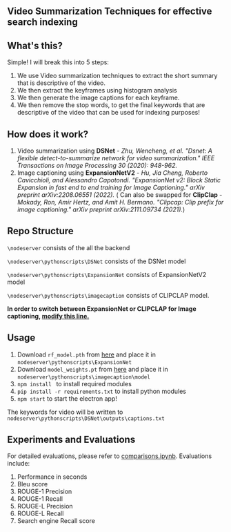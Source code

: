 ## Video Summarization Techniques for effective search indexing

## What's this?
Simple! I will break this into 5 steps:
1) We use Video summarization techniques to extract the short summary that is descriptive of the video.
2) We then extract the keyframes using histogram analysis
3) We then generate the image captions for each keyframe.
4) We then remove the stop words, to get the final keywords that are descriptive of the video that can be used for indexing purposes!
   
## How does it work?
1) Video summarization using **DSNet** - *Zhu, Wencheng, et al. "Dsnet: A flexible detect-to-summarize network for video summarization." IEEE Transactions on Image Processing 30 (2020): 948-962.*
2) Image captioning using **ExpansionNetV2** - *Hu, Jia Cheng, Roberto Cavicchioli, and Alessandro Capotondi. "ExpansionNet v2: Block Static Expansion in fast end to end training for Image Captioning." arXiv preprint arXiv:2208.06551 (2022).* ( Can also be swapped for **ClipClap** - *Mokady, Ron, Amir Hertz, and Amit H. Bermano. "Clipcap: Clip prefix for image captioning." arXiv preprint arXiv:2111.09734 (2021).*)
 
## Repo Structure
`\nodeserver` consists of the all the backend

`\nodeserver\pythonscripts\DSNet` consists of the DSNet model

`\nodeserver\pythonscripts\ExpansionNet` consists of ExpansionNetV2 model

`\nodeserver\pythonscripts\imagecaption` consists of CLIPCLAP model.

**In order to switch between ExpansionNet or CLIPCLAP for Image captioning, [modify this line.](https://github.com/Intro-To-Deep-Learning-Systems/Using-Video-summarization-techniques-for-effective-search-indexing/blob/master/nodeserver/pythonscripts/server.py#L108)**

## Usage
1) Download `rf_model.pth` from [here](https://drive.google.com/drive/folders/1h9UY2VadIJYEA3lCyyd1C2j9u7qJWfgg?usp=share_link) and place it in `nodeserver\pythonscripts\ExpansionNet`
2) Download `model_weights.pt` from [here](https://drive.google.com/drive/folders/1h9UY2VadIJYEA3lCyyd1C2j9u7qJWfgg?usp=share_link) and place it in `nodeserver\pythonscripts\imagecaption\model`
3) `npm install ` to install required modules
4) `pip install -r requirements.txt` to install python modules
5) `npm start` to start the electron app!

The keywords for video will be written to `nodeserver\pythonscripts\DSNet\outputs\captions.txt`
## Experiments and Evaluations

For detailed evaluations, please refer to [comparisons.ipynb](comparisons.ipynb). Evaluations include:
1) Performance in seconds
2) Bleu score
3) ROUGE-1 Precision 
4) ROUGE-1 Recall
5) ROUGE-L Precision
6) ROUGE-L Recall
7) Search engine Recall score
